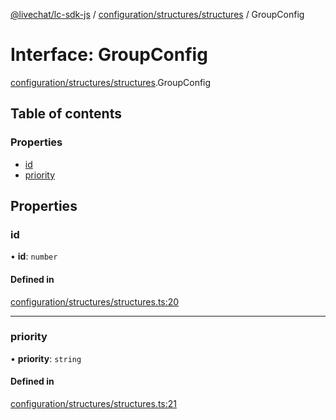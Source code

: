 [@livechat/lc-sdk-js](../README.md) / [configuration/structures/structures](../modules/configuration_structures_structures.md) / GroupConfig

# Interface: GroupConfig

[configuration/structures/structures](../modules/configuration_structures_structures.md).GroupConfig

## Table of contents

### Properties

- [id](configuration_structures_structures.GroupConfig.md#id)
- [priority](configuration_structures_structures.GroupConfig.md#priority)

## Properties

### id

• **id**: `number`

#### Defined in

[configuration/structures/structures.ts:20](https://github.com/livechat/lc-sdk-js/blob/125a327/src/configuration/structures/structures.ts#L20)

___

### priority

• **priority**: `string`

#### Defined in

[configuration/structures/structures.ts:21](https://github.com/livechat/lc-sdk-js/blob/125a327/src/configuration/structures/structures.ts#L21)
